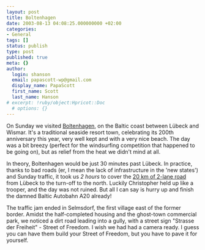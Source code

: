 ```yaml
---
layout: post
title: Boltenhagen
date: 2003-08-13 04:08:25.000000000 +02:00
categories:
- General
tags: []
status: publish
type: post
published: true
meta: {}
author:
  login: shanson
  email: papascott-wp@gmail.com
  display_name: PapaScott
  first_name: Scott
  last_name: Hanson
# excerpt: !ruby/object:Hpricot::Doc
  # options: {}
---
```

<p>On Sunday we visited <a title="Ostseebad Boltenhagen an der Mecklenburgischen Ostseeküste - Mecklenburg" href="http://www.boltenhagen.de/">Boltenhagen</a>, on the Baltic coast between Lübeck and Wismar. It's a traditional seaside resort town, celebrating its 200th anniversary this year, very well kept and with a very nice beach. The day was a bit breezy (perfect for the windsurfing competition that happened to be going on), but as relief from the heat we didn't mind at all.</p>
<p>In theory, Boltenhagen would be just 30 minutes past Lübeck. In practice, thanks to bad roads (er, I mean the lack of infrastructure in the 'new states') and Sunday traffic, it took us <em>2 hours</em> to cover the <a title="Staugefährdete Straßenabschnitte bei Selmsdorf" href="http://verkehrsinformation.mvnet.de/stau/stau4.htm">20 km of 2-lane road</a> from Lübeck to the turn-off to the north. Luckily Christopher held up like a trooper, and the day was not ruined. But all I can say is hurry up and finish the damned Baltic Autobahn A20 already!</p>
<p>The traffic jam ended in Selmsdorf, the first village east of the former border. Amidst the half-completed housing and the ghost-town commercial park, we noticed a dirt road leading into a gully, with a street sign "Strasse der Freiheit" - Street of Freedom. I wish we had had a camera ready. I guess you can have them build your Street of Freedom, but you have to pave it for yourself.</p>
